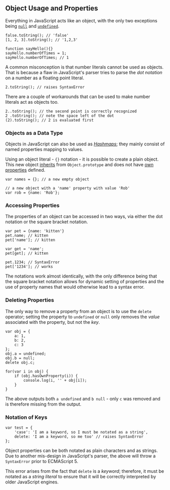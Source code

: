 ## Object Usage and Properties

Everything in JavaScript acts like an object, with the only two exceptions being 
[`null`](#core.undefined) and [`undefined`](#core.undefined).

    false.toString(); // 'false'
    [1, 2, 3].toString(); // '1,2,3'
    
    function sayHello(){}
    sayHello.numberOfTimes = 1;
    sayHello.numberOfTimes; // 1

A common misconception is that number literals cannot be used as
objects. That is because a flaw in JavaScript's parser tries to parse the *dot 
notation* on a number as a floating point literal.

    2.toString(); // raises SyntaxError

There are a couple of workarounds that can be used to make number literals act
as objects too.

    2..toString(); // the second point is correctly recognized
    2 .toString(); // note the space left of the dot
    (2).toString(); // 2 is evaluated first

### Objects as a Data Type

Objects in JavaScript can also be used as [*Hashmaps*][1]; they mainly consist 
of named properties mapping to values.

Using an object literal - `{}` notation - it is possible to create a 
plain object. This new object [inherits](#object.prototype) from `Object.prototype` and 
does not have [own properties](#object.hasownproperty) defined.

    var names = {}; // a new empty object

    // a new object with a 'name' property with value 'Rob'
    var rob = {name: 'Rob'}; 

### Accessing Properties

The properties of an object can be accessed in two ways, via either the dot
notation or the square bracket notation.
    
    var pet = {name: 'kitten'}
    pet.name; // kitten
    pet['name']; // kitten
    
    var get = 'name';
    pet[get]; // kitten
    
    pet.1234; // SyntaxError
    pet['1234']; // works

The notations work almost identically, with the only difference being that the
square bracket notation allows for dynamic setting of properties and
the use of property names that would otherwise lead to a syntax error.

### Deleting Properties

The only way to remove a property from an object is to use the `delete`
operator; setting the property to `undefined` or `null` only removes the
*value* associated with the property, but not the *key*.

    var obj = {
        a: 1,
        b: 2,
        c: 3
    };
    obj.a = undefined;
    obj.b = null;
    delete obj.c;

    for(var i in obj) {
        if (obj.hasOwnProperty(i)) {
            console.log(i, '' + obj[i]);
        }
    }

The above outputs both `a undefined` and `b null` - only `c` was
removed and is therefore missing from the output.

### Notation of Keys

    var test = {
        'case': 'I am a keyword, so I must be notated as a string',
        delete: 'I am a keyword, so me too' // raises SyntaxError
    };

Object properties can be both notated as plain characters and as strings. Due to
another mis-design in JavaScript's parser, the above will throw 
a `SyntaxError` prior to ECMAScript 5.

This error arises from the fact that `delete` is a *keyword*; therefore, it must be 
notated as a *string literal* to ensure that it will be correctly interpreted by
older JavaScript engines.

[1]: http://en.wikipedia.org/wiki/Hashmap

